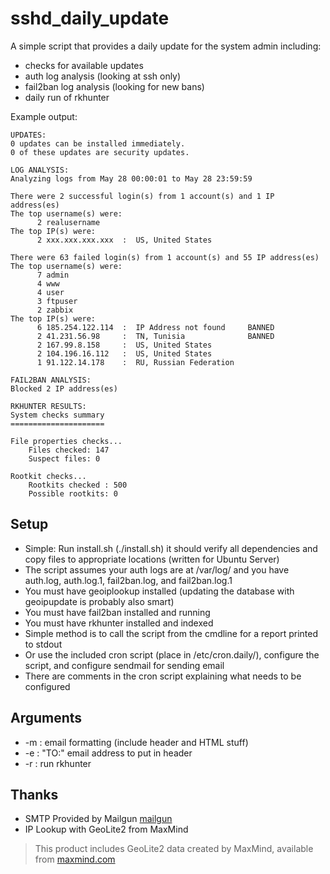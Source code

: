 # sshd_daily_update
A simple script that provides a daily update for the system admin including:
* checks for available updates
* auth log analysis (looking at ssh only)
* fail2ban log analysis (looking for new bans)
* daily run of rkhunter

Example output:
```
UPDATES:
0 updates can be installed immediately.
0 of these updates are security updates.

LOG ANALYSIS:
Analyzing logs from May 28 00:00:01 to May 28 23:59:59

There were 2 successful login(s) from 1 account(s) and 1 IP address(es)
The top username(s) were:
      2 realusername
The top IP(s) were:
      2 xxx.xxx.xxx.xxx  :  US, United States        

There were 63 failed login(s) from 1 account(s) and 55 IP address(es)
The top username(s) were:
      7 admin
      4 www
      4 user
      3 ftpuser
      2 zabbix
The top IP(s) were:
      6 185.254.122.114  :  IP Address not found     BANNED
      2 41.231.56.98     :  TN, Tunisia              BANNED
      2 167.99.8.158     :  US, United States        
      2 104.196.16.112   :  US, United States        
      1 91.122.14.178    :  RU, Russian Federation   

FAIL2BAN ANALYSIS:
Blocked 2 IP address(es)

RKHUNTER RESULTS:
System checks summary
=====================

File properties checks...
    Files checked: 147
    Suspect files: 0

Rootkit checks...
    Rootkits checked : 500
    Possible rootkits: 0
```

## Setup
* Simple: Run install.sh (./install.sh) it should verify all dependencies and copy files to appropriate locations (written for Ubuntu Server)
* The script assumes your auth logs are at /var/log/ and you have auth.log, auth.log.1, fail2ban.log, and fail2ban.log.1
* You must have geoiplookup installed (updating the database with geoipupdate is probably also smart)
* You must have fail2ban installed and running
* You must have rkhunter installed and indexed
* Simple method is to call the script from the cmdline for a report printed to stdout
* Or use the included cron script (place in /etc/cron.daily/), configure the script, and configure sendmail for sending email
* There are comments in the cron script explaining what needs to be configured

## Arguments
* -m : email formatting (include header and HTML stuff)
* -e : "TO:" email address to put in header
* -r : run rkhunter

## Thanks
* SMTP Provided by Mailgun  [mailgun](https://www.mailgun.com/)
* IP Lookup with GeoLite2 from MaxMind
> This product includes GeoLite2 data created by MaxMind, available from [maxmind.com](https://www.maxmind.com)
